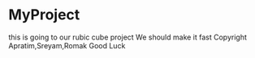 # MyProject
this is going to our rubic cube project
We should make it fast
Copyright Apratim,Sreyam,Romak
Good Luck

